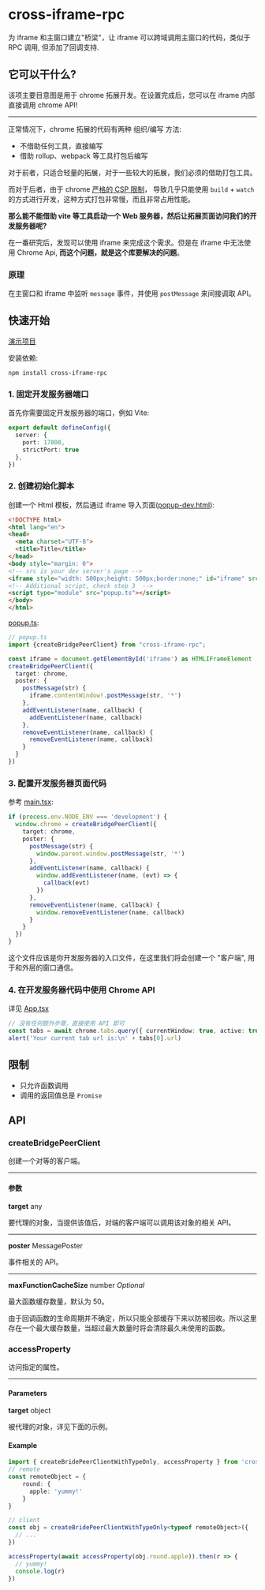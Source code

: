 # cross-iframe-rpc

为 iframe 和主窗口建立"桥梁"，让 iframe 可以跨域调用主窗口的代码，类似于 RPC 调用, 但添加了回调支持.

## 它可以干什么?

该项主要目意图是用于 chrome 拓展开发。在设置完成后，您可以在 iframe 内部直接调用 chrome API!

---

正常情况下，chrome 拓展的代码有两种 组织/编写 方法:

- 不借助任何工具，直接编写
- 借助 rollup、webpack 等工具打包后编写

对于前者，只适合轻量的拓展，对于一些较大的拓展，我们必须的借助打包工具。

而对于后者，由于 chrome [严格的 CSP 限制](https://developer.chrome.google.cn/docs/extensions/reference/manifest/content-security-policy#extension_pages_policy)，
导致几乎只能使用 `build` + `watch` 的方式进行开发，这种方式打包非常慢，而且非常占用性能。

**那么能不能借助 vite 等工具启动一个 Web 服务器，然后让拓展页面访问我们的开发服务器呢?**

在一番研究后，发现可以使用 iframe 来完成这个需求。但是在 iframe 中无法使用 Chrome Api, **而这个问题，就是这个库要解决的问题**。

### 原理

在主窗口和 iframe 中监听 `message` 事件，并使用 `postMessage` 来间接调取 API。

## 快速开始

[演示项目](https://github.com/IceOfSummer/cross-iframe-rpc/blob/master/example)

安装依赖:

```shell
npm install cross-iframe-rpc
```

### 1. 固定开发服务器端口

首先你需要固定开发服务器的端口，例如 Vite:

```ts
export default defineConfig({
  server: {
    port: 17000,
    strictPort: true
  },
})
```

### 2. 创建初始化脚本

创建一个 Html 模板，然后通过 iframe 导入页面([popup-dev.html](https://github.com/IceOfSummer/cross-iframe-rpc/blob/master/example/popup-dev.html)):

```html
<!DOCTYPE html>
<html lang="en">
<head>
  <meta charset="UTF-8">
  <title>Title</title>
</head>
<body style="margin: 0">
<!-- src is your dev server's page -->
<iframe style="width: 500px;height: 500px;border:none;" id="iframe" src="http://localhost:17000/popup/popup.html"></iframe>
<!-- Additional script, check step 3  -->
<script type="module" src="popup.ts"></script>
</body>
</html>
```

[popup.ts](https://github.com/IceOfSummer/cross-iframe-rpc/blob/master/example/src/dev/popup.ts):

```ts
// popup.ts
import {createBridgePeerClient} from "cross-iframe-rpc";

const iframe = document.getElementById('iframe') as HTMLIFrameElement
createBridgePeerClient({
  target: chrome,
  poster: {
    postMessage(str) {
      iframe.contentWindow!.postMessage(str, '*')
    },
    addEventListener(name, callback) {
      addEventListener(name, callback)
    },
    removeEventListener(name, callback) {
      removeEventListener(name, callback)
    }
  }
})
```


### 3. 配置开发服务器页面代码

参考 [main.tsx](https://github.com/IceOfSummer/cross-iframe-rpc/blob/master/example/src/pages/popup/main.tsx):

```ts
if (process.env.NODE_ENV === 'development') {
  window.chrome = createBridgePeerClient({
    target: chrome,
    poster: {
      postMessage(str) {
        window.parent.window.postMessage(str, '*')
      },
      addEventListener(name, callback) {
        window.addEventListener(name, (evt) => {
          callback(evt)
        })
      },
      removeEventListener(name, callback) {
        window.removeEventListener(name, callback)
      }
    }
  })
}
```

这个文件应该是你开发服务器的入口文件，在这里我们将会创建一个 "客户端", 用于和外层的窗口通信。

### 4. 在开发服务器代码中使用 Chrome API

详见 [App.tsx](https://github.com/IceOfSummer/cross-iframe-rpc/blob/master/example/src/pages/popup/App.tsx)

```ts
// 没有任何额外步骤，直接使用 API 即可
const tabs = await chrome.tabs.query({ currentWindow: true, active: true })
alert('Your current tab url is:\n' + tabs[0].url)
```

## 限制

- 只允许函数调用
- 调用的返回值总是 `Promise`

## API

### createBridgePeerClient

创建一个对等的客户端。

---

#### 参数

**target** any 

要代理的对象，当提供该值后，对端的客户端可以调用该对象的相关 API。

---

**poster** MessagePoster

事件相关的 API。

---

**maxFunctionCacheSize** number *Optional*

最大函数缓存数量，默认为 50。

由于回调函数的生命周期并不确定，所以只能全部缓存下来以防被回收。所以这里存在一个最大缓存数量，当超过最大数量时将会清除最久未使用的函数。


### accessProperty

访问指定的属性。

---

#### Parameters

**target** object

被代理的对象，详见下面的示例。

#### Example

```typescript
import { createBridePeerClientWithTypeOnly, accessProperty } from 'cross-iframe-rpc'
// remote
const remoteObject = {
    round: {
      apple: 'yummy!'
    }
}

// client
const obj = createBridePeerClientWithTypeOnly<typeof remoteObject>({
  // ...
})

accessProperty(await accessProperty(obj.round.apple)).then(r => {
  // yummy!
  console.log(r)
})
```